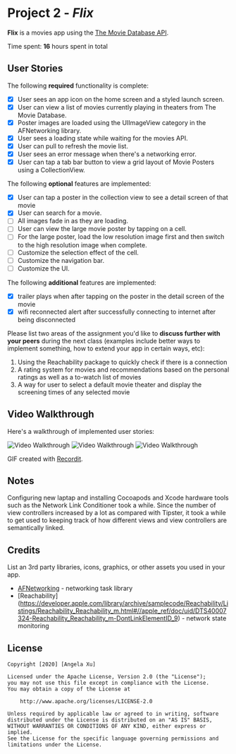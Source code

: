 # Project 2 - *Flix*

**Flix** is a movies app using the [The Movie Database API](http://docs.themoviedb.apiary.io/#).

Time spent: **16** hours spent in total

## User Stories

The following **required** functionality is complete:

- [x] User sees an app icon on the home screen and a styled launch screen.
- [x] User can view a list of movies currently playing in theaters from The Movie Database.
- [x] Poster images are loaded using the UIImageView category in the AFNetworking library.
- [x] User sees a loading state while waiting for the movies API.
- [x] User can pull to refresh the movie list.
- [x] User sees an error message when there's a networking error.
- [x] User can tap a tab bar button to view a grid layout of Movie Posters using a CollectionView.

The following **optional** features are implemented:

- [x] User can tap a poster in the collection view to see a detail screen of that movie
- [x] User can search for a movie.
- [ ] All images fade in as they are loading.
- [ ] User can view the large movie poster by tapping on a cell.
- [ ] For the large poster, load the low resolution image first and then switch to the high resolution image when complete.
- [ ] Customize the selection effect of the cell.
- [ ] Customize the navigation bar.
- [ ] Customize the UI.

The following **additional** features are implemented:

- [x] trailer plays when after tapping on the poster in the detail screen of the movie
- [x] wifi reconnected alert after successfully connecting to internet after being disconnected

Please list two areas of the assignment you'd like to **discuss further with your peers** during the next class (examples include better ways to implement something, how to extend your app in certain ways, etc):

1. Using the Reachability package to quickly check if there is a connection
2. A rating system for movies and recommendations based on the personal ratings as well as a to-watch list of movies
3. A way for user to select a default movie theater and display the screening times of any selected movie 

## Video Walkthrough

Here's a walkthrough of implemented user stories:

<img src='http://g.recordit.co/tpakIO83SI.gif' title='Search bar' width='' alt='Video Walkthrough' />
<img src='http://g.recordit.co/BFcX89s9nL.gif' title='Trailer' width='' alt='Video Walkthrough' />
<img src='http://g.recordit.co/Dcaks08J5F.gif' title='Collection View' width='' alt='Video Walkthrough' />

GIF created with [Recordit](https://recordit.co/).

## Notes

Configuring new laptap and installing Cocoapods and Xcode hardware tools such as the Network Link Conditioner took a while. Since the number of view controllers increased by a lot as compared with Tipster, it took a while to get used to keeping track of how different views and view controllers are semantically linked. 

## Credits

List an 3rd party libraries, icons, graphics, or other assets you used in your app.

- [AFNetworking](https://github.com/AFNetworking/AFNetworking) - networking task library
- [Reachability] (https://developer.apple.com/library/archive/samplecode/Reachability/Listings/Reachability_Reachability_m.html#//apple_ref/doc/uid/DTS40007324-Reachability_Reachability_m-DontLinkElementID_9) - network state monitoring

## License

    Copyright [2020] [Angela Xu]

    Licensed under the Apache License, Version 2.0 (the "License");
    you may not use this file except in compliance with the License.
    You may obtain a copy of the License at

        http://www.apache.org/licenses/LICENSE-2.0

    Unless required by applicable law or agreed to in writing, software
    distributed under the License is distributed on an "AS IS" BASIS,
    WITHOUT WARRANTIES OR CONDITIONS OF ANY KIND, either express or implied.
    See the License for the specific language governing permissions and
    limitations under the License.
